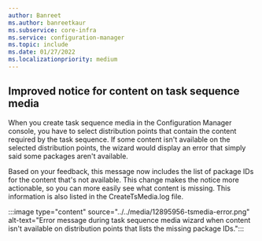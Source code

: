 ```yaml
---
author: Banreet
ms.author: banreetkaur
ms.subservice: core-infra
ms.service: configuration-manager
ms.topic: include
ms.date: 01/27/2022
ms.localizationpriority: medium
---
```


## <a name="bkmk_tsmedia"></a> Improved notice for content on task sequence media

<!--12895956-->

When you create task sequence media in the Configuration Manager console, you have to select distribution points that contain the content required by the task sequence. If some content isn't available on the selected distribution points, the wizard would display an error that simply said some packages aren't available.

Based on your feedback, this message now includes the list of package IDs for the content that's not available. This change makes the notice more actionable, so you can more easily see what content is missing. This information is also listed in the CreateTsMedia.log file.

:::image type="content" source="../../media/12895956-tsmedia-error.png" alt-text="Error message during task sequence media wizard when content isn't available on distribution points that lists the missing package IDs.":::
